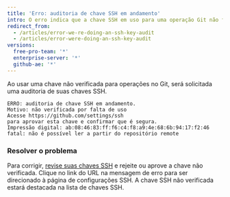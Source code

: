 ```yaml
---
title: 'Erro: auditoria de chave SSH em andamento'
intro: O erro indica que a chave SSH em uso para uma operação Git não foi verificada.
redirect_from:
  - /articles/error-we-re-doing-an-ssh-key-audit
  - /articles/error-were-doing-an-ssh-key-audit
versions:
  free-pro-team: '*'
  enterprise-server: '*'
  github-ae: '*'
---
```


Ao usar uma chave não verificada para operações no Git, será solicitada uma auditoria de suas chaves SSH.

```shell
ERRO: auditoria de chave SSH em andamento.
Motivo: não verificada por falta de uso
Acesse https://github.com/settings/ssh
para aprovar esta chave e confirmar que é segura.
Impressão digital: ab:08:46:83:ff:f6:c4:f8:a9:4e:68:6b:94:17:f2:46
fatal: não é possível ler a partir do repositório remote
```
### Resolver o problema

Para corrigir, [revise suas chaves SSH](/articles/reviewing-your-ssh-keys) e rejeite ou aprove a chave não verificada. Clique no link do URL na mensagem de erro para ser direcionado à página de configurações SSH. A chave SSH não verificada estará destacada na lista de chaves SSH.
